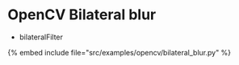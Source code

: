# OpenCV Bilateral blur

* bilateralFilter

{% embed include file="src/examples/opencv/bilateral_blur.py" %}



